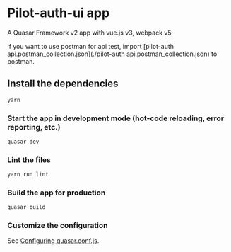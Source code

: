 # Pilot-auth-ui app

A Quasar Framework v2 app
with vue.js v3, webpack v5

if you want to use postman for api test, import [pilot-auth api.postman_collection.json](./pilot-auth api.postman_collection.json) to postman.

## Install the dependencies
```bash
yarn
```

### Start the app in development mode (hot-code reloading, error reporting, etc.)
```bash
quasar dev
```

### Lint the files
```bash
yarn run lint
```

### Build the app for production
```bash
quasar build
```

### Customize the configuration
See [Configuring quasar.conf.js](https://v2.quasar.dev/quasar-cli/quasar-conf-js).
